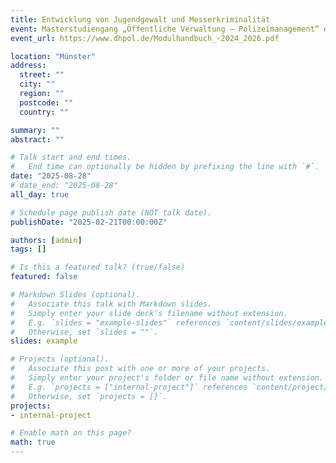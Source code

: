 ```yaml
---
title: Entwicklung von Jugendgewalt und Messerkriminalität
event: Masterstudiengang „Öffentliche Verwaltung – Polizeimanagement“ der Deutschen Hochschule der Polizei (DHPol)
event_url: https://www.dhpol.de/Modulhandbuch_-2024_2026.pdf

location: "Münster"
address:
  street: ""
  city: ""
  region: ""
  postcode: ""
  country: ""

summary: ""
abstract: ""

# Talk start and end times.
#   End time can optionally be hidden by prefixing the line with `#`.
date: "2025-08-28"
# date_end: "2025-08-28"
all_day: true

# Schedule page publish date (NOT talk date).
publishDate: "2025-02-21T00:00:00Z"

authors: [admin]
tags: []

# Is this a featured talk? (true/false)
featured: false

# Markdown Slides (optional).
#   Associate this talk with Markdown slides.
#   Simply enter your slide deck's filename without extension.
#   E.g. `slides = "example-slides"` references `content/slides/example-slides.md`.
#   Otherwise, set `slides = ""`.
slides: example

# Projects (optional).
#   Associate this post with one or more of your projects.
#   Simply enter your project's folder or file name without extension.
#   E.g. `projects = ["internal-project"]` references `content/project/deep-learning/index.md`.
#   Otherwise, set `projects = []`.
projects:
- internal-project

# Enable math on this page?
math: true
---
```

